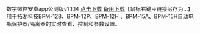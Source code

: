 数字微控安卓app公测版v1.1.14
[点击下载](http://bpm.tohu-tech.top:50080/com.tencent.weauth-0.0.1.apk)
[备用下载](https://github.com/tohu-cloud/blog/blob/2e47cc14d5b577f292e30b03f632348bdac37fa4/files/com.tencent.weauth-0.0.1.apk)【鼠标右键->链接另存为...】
用于拓湖科技BPM-12B、BPM-12P、BPM-12H 、BPM-15A、BPM-15H自动电瓶保护器/隔离器的实时查看、控制和参数设置。
